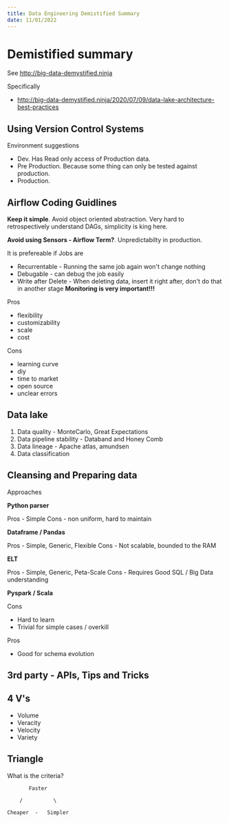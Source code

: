 ```yaml
---
title: Data Engineering Demistified Summary
date: 11/01/2022
---
```


# Demistified summary

See http://big-data-demystified.ninja

Specifically
- http://big-data-demystified.ninja/2020/07/09/data-lake-architecture-best-practices

## Using Version Control Systems

Environment suggestions

- Dev. Has Read only access of Production data.
- Pre Production. Because some thing can only be tested against production.
- Production.


## Airflow Coding Guidlines

**Keep it simple**. Avoid object oriented abstraction. Very hard to retrospectively understand DAGs, simplicity is king here.

**Avoid using Sensors - Airflow Term?**. Unpredictabilty in production.

It is prefereable if Jobs are

- Recurrentable - Running the same job again won't change nothing
- Debugable - can debug the job easily
- Write after Delete - When deleting data, insert it right after, don't do that in another stage 
**Monitoring is very important!!!**

Pros
- flexibility
- customizability
- scale
- cost

Cons
- learning curve
- diy
- time to market
- open source
- unclear errors

## Data lake

1. Data quality - MonteCarlo, Great Expectations
1. Data pipeline stability - Databand and Honey Comb
1. Data lineage - Apache atlas, amundsen
1. Data classification

## Cleansing and Preparing data

Approaches

**Python parser**

Pros - Simple
Cons - non uniform, hard to maintain

**Dataframe / Pandas**

Pros - Simple, Generic, Flexible
Cons - Not scalable, bounded to the RAM

**ELT**

Pros - Simple, Generic, Peta-Scale 
Cons - Requires Good SQL / Big Data understanding

**Pyspark / Scala**

Cons
- Hard to learn
- Trivial for simple cases / overkill

Pros
- Good for schema evolution

## 3rd party - APIs, Tips and Tricks


## 4 V's

- Volume
- Veracity
- Velocity
- Variety

## Triangle

What is the criteria?

```
       Faster

    /          \

Cheaper  -   Simpler
```
